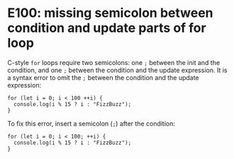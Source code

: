 # E100: missing semicolon between condition and update parts of for loop

C-style `for` loops require two semicolons: one `;` between the init and the
condition, and one `;` between the condition and the update expression. It is a
syntax error to omit the `;` between the condition and the update expression:

    for (let i = 0; i < 100 ++i) {
      console.log(i % 15 ? i : "FizzBuzz");
    }

To fix this error, insert a semicolon (`;`) after the condition:

    for (let i = 0; i < 100; ++i) {
      console.log(i % 15 ? i : "FizzBuzz");
    }
